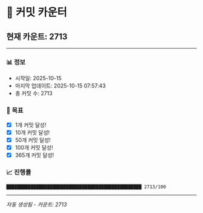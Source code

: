 # 🔢 커밋 카운터

## 현재 카운트: 2713

---

### 📊 정보
- 시작일: 2025-10-15
- 마지막 업데이트: 2025-10-15 07:57:43
- 총 커밋 수: 2713

### 🎯 목표
- [x] 1개 커밋 달성!
- [x] 10개 커밋 달성!
- [x] 50개 커밋 달성!
- [x] 100개 커밋 달성!
- [x] 365개 커밋 달성!

### 📈 진행률
```
██████████████████████████████████████████████████ 2713/100
```

---
*자동 생성됨 - 카운트: 2713*
